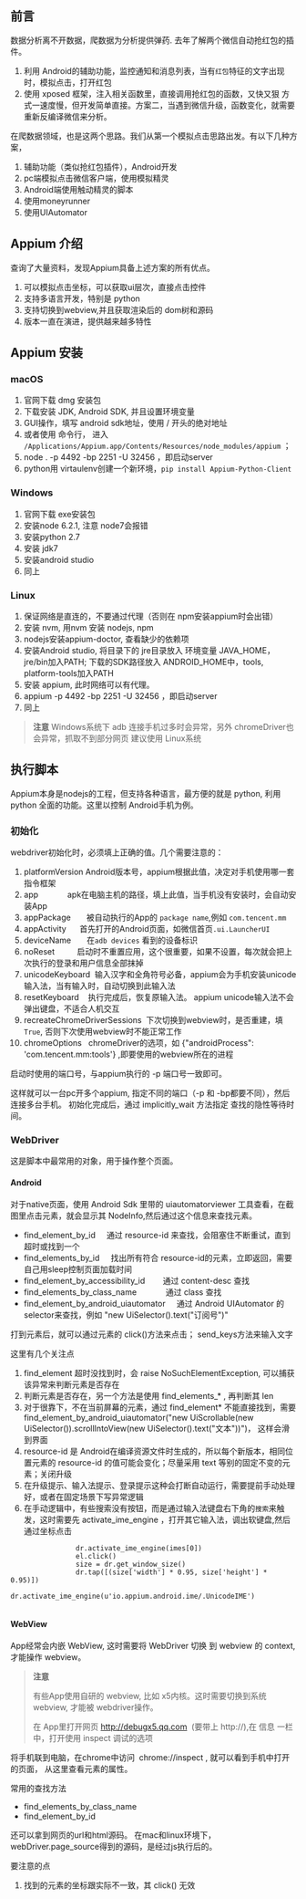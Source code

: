 ## 前言
数据分析离不开数据，爬数据为分析提供弹药.
去年了解两个微信自动抢红包的插件。
1. 利用 Android的辅助功能，监控通知和消息列表，当有`红包`特征的文字出现时，模拟点击，打开红包
2. 使用 xposed 框架，注入相关函数里，直接调用抢红包的函数，又快又狠
方式一速度慢，但开发简单直接。方案二，当遇到微信升级，函数变化，就需要重新反编译微信来分析。



在爬数据领域，也是这两个思路。我们从第一个模拟点击思路出发。有以下几种方案，
1. 辅助功能（类似抢红包插件），Android开发
2. pc端模拟点击微信客户端，使用模拟精灵
3. Android端使用触动精灵的脚本
4. 使用moneyrunner
5. 使用UIAutomator

## Appium 介绍
查询了大量资料，发现Appium具备上述方案的所有优点。
1. 可以模拟点击坐标，可以获取ui层次，直接点击控件
2. 支持多语言开发，特别是 python
3. 支持切换到webview,并且获取渲染后的 dom树和源码
3. 版本一直在演进，提供越来越多特性

## Appium 安装
### macOS
1. 官网下载  dmg 安装包
2. 下载安装 JDK, Android SDK, 并且设置环境变量 
3. GUI操作，填写 android sdk地址，使用 / 开头的绝对地址
3. 或者使用 命令行， 进入 `/Applications/Appium.app/Contents/Resources/node_modules/appium` ；
3. node . -p 4492 -bp 2251 -U 32456  ，即启动server
5. python用 virtaulenv创建一个新环境，`pip install Appium-Python-Client`

### Windows
1. 官网下载 exe安装包
2. 安装node 6.2.1, 注意 node7会报错
3. 安装python 2.7
4. 安装 jdk7
5. 安装android studio
6. 同上

### Linux
1. 保证网络是直连的，不要通过代理（否则在 npm安装appium时会出错）
2. 安装 nvm, 用nvm 安装 nodejs, npm
3. nodejs安装appium-doctor, 查看缺少的依赖项
4. 安装Android studio, 将目录下的 jre目录放入 环境变量 JAVA_HOME， jre/bin加入PATH; 下载的SDK路径放入 ANDROID_HOME中，tools, platform-tools加入PATH
5. 安装 appium, 此时网络可以有代理。
6. appium -p 4492 -bp 2251 -U 32456  ，即启动server
6. 同上

> **注意**
> Windows系统下 adb 连接手机过多时会异常，另外 chromeDriver也会异常，抓取不到部分网页
> 建议使用 Linux系统



## 执行脚本
Appium本身是nodejs的工程，但支持各种语言，最方便的就是 python, 利用 python 全面的功能。这里以控制 
Android手机为例。


### 初始化
webdriver初始化时，必须填上正确的值。几个需要注意的：
1. platformVersion  Android版本号，appium根据此值，决定对手机使用哪一套指令框架
2. app              apk在电脑主机的路径，填上此值，当手机没有安装时，会自动安装App
3. appPackage       被自动执行的App的 `package name`,例如 `com.tencent.mm`
4. appActivity      首先打开的Android页面，如微信首页`.ui.LauncherUI`
5. deviceName       在`adb devices` 看到的设备标识
6. noReset          启动时不重置应用，这个很重要，如果不设置，每次就会把上次执行的登录和用户信息全部抹掉
7. unicodeKeyboard  输入汉字和全角符号必备，appium会为手机安装unicode输入法，当有输入时，自动切换到此输入法
8. resetKeyboard    执行完成后，恢复原输入法。 appium unicode输入法不会弹出键盘，不适合人机交互
9. recreateChromeDriverSessions  下次切换到webview时，是否重建，填 `True`, 否则下次使用webview时不能正常工作
10. chromeOptions    chromeDriver的选项，如 {"androidProcess": 'com.tencent.mm:tools'} ,即要使用的webview所在的进程


启动时使用的端口号，与appium执行的 -p 端口号一致即可。

这样就可以一台pc开多个appium, 指定不同的端口（-p 和 -bp都要不同），然后连接多台手机。
初始化完成后，通过 implicitly_wait 方法指定 查找的隐性等待时间。

### WebDriver
这是脚本中最常用的对象，用于操作整个页面。

#### Android
对于native页面，使用 Android Sdk 里带的 uiautomatorviewer 工具查看，在截图里点击元素，就会显示其 NodeInfo,然后通过这个信息来查找元素。
* find_element_by_id                      通过 resource-id 来查找，会阻塞住不断重试，直到超时或找到一个
* find_elements_by_id                     找出所有符合 resource-id的元素，立即返回，需要自己用sleep控制页面加载时间
* find_element_by_accessibility_id        通过 content-desc 查找
* find_elements_by_class_name             通过 class 查找
* find_element_by_android_uiautomator     通过 Android UIAutomator 的 selector来查找，例如 "new UiSelector().text(\"订阅号\")"

打到元素后，就可以通过元素的 click()方法来点击； send_keys方法来输入文字

这里有几个关注点
1. find_element 超时没找到时，会 raise NoSuchElementException, 可以捕获该异常来判断元素是否存在
2. 判断元素是否存在，另一个方法是使用 find_elements_* , 再判断其 len
3. 对于很靠下，不在当前屏幕的元素，通过 find_element* 不能直接找到，需要 find_element_by_android_uiautomator("new UiScrollable(new UiSelector()).scrollIntoView(new UiSelector().text(\"文本\"))")， 这样会滑到界面
4. resource-id 是 Android在编译资源文件时生成的，所以每个新版本，相同位置元素的 resource-id 的值可能会变化；尽量采用 text 等别的固定不变的元素；关闭升级
5. 在升级提示、输入法提示、登录提示这种会打断自动运行，需要提前手动处理好，或者在固定场景下写异常逻辑
6. 在手动逻辑中，有些搜索没有按钮，而是通过输入法键盘右下角的`搜索`来触发，这时需要先 activate_ime_engine ，打开其它输入法，调出软键盘,然后通过坐标点击

```
                dr.activate_ime_engine(imes[0])
                el.click()
                size = dr.get_window_size()
                dr.tap([(size['width'] * 0.95, size['height'] * 0.95)])
                dr.activate_ime_engine(u'io.appium.android.ime/.UnicodeIME')
                
 ```

#### WebView
App经常会内嵌 WebView, 这时需要将 WebDriver 切换 到 webview 的 context, 才能操作 webview。

> **注意** 
>
> 有些App使用自研的 webview, 比如 x5内核。这时需要切换到系统webview, 才能被 webdriver操作。
>
> 在 App里打开网页 http://debugx5.qq.com  (要带上 http://),在 信息 一栏中，打开使用 inspect 调试的选项
>




将手机联到电脑，在chrome中访问  chrome://inspect , 就可以看到手机中打开的页面， 从这里查看元素的属性。

常用的查找方法
* find_elements_by_class_name
* find_element_by_id



还可以拿到网页的url和html源码。
在mac和linux环境下，webDriver.page_source得到的源码，是经过js执行后的。



要注意的点
1. 找到的元素的坐标跟实际不一致，其 click() 无效

